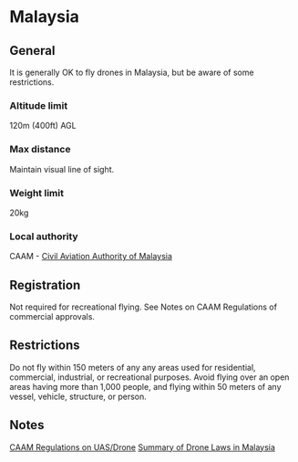 # Malaysia

## General
It is generally OK to fly drones in Malaysia, but be aware of some restrictions.

### Altitude limit
120m (400ft) AGL

### Max distance
Maintain visual line of sight.

### Weight limit
20kg

### Local authority
CAAM - [Civil Aviation Authority of Malaysia](https://www.caam.gov.my)

## Registration
Not required for recreational flying. See Notes on CAAM Regulations of commercial approvals.

## Restrictions
Do not fly within 150 meters of any any areas used for residential, commercial, industrial, or recreational purposes. Avoid flying over an open areas having more than 1,000 people, and flying within 50 meters of any vessel, vehicle, structure, or person.

## Notes
[CAAM Regulations on UAS/Drone](https://www.caam.gov.my/public/unmanned-aircraft-system-uas/)
[Summary of Drone Laws in Malaysia](https://drone-laws.com/drone-laws-in-malaysia/)

